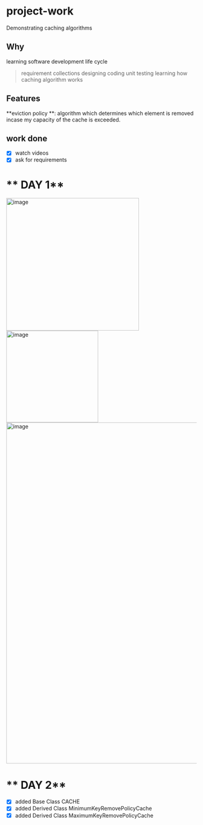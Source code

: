 # project-work
Demonstrating caching algorithms

## Why

learning software development life cycle
  > requirement collections
  > designing
  > coding
  > unit testing
learning how caching algorithm works

## Features

**eviction policy **: algorithm which determines which element is removed incase my capacity of the cache is exceeded.

## work done

- [x] watch videos
- [x] ask for requirements

# ** DAY 1**

<img width="351" alt="image" src="https://user-images.githubusercontent.com/69424250/207519263-f89dac34-8764-4761-ba81-e8b5438cb7e8.png"> <img width="243" alt="image" src="https://user-images.githubusercontent.com/69424250/207519329-18b74796-c43f-43a7-a5bb-10d47286f3ec.png">
<img width="903" alt="image" src="https://user-images.githubusercontent.com/69424250/207519589-2ce21453-cadc-428d-ad5e-a36bea523d94.png">


# ** DAY 2**

- [x] added Base Class CACHE
- [x] added Derived Class MinimumKeyRemovePolicyCache
- [x] added Derived Class MaximumKeyRemovePolicyCache
